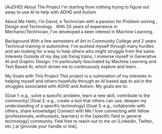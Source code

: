 [AuDHD]
About The Project
I'm starting from nothing trying to figure out away to use AI to help with ADHD and Autism

About Me
Hello, I'm David, a Technician with a passion for Problem solving , Design and Technology . With 20 years of experience in Mechanic/Technician, I've developed a keen interest in Machine Learning.

Background
With a few semesters of Art in Community College and 2 years Technical training in automotive, I've pushed myself through many hurdles and am looking for a way to help others who might struggle from the same.
Interests
Outside of my day job fixing trains, I immerse myself in Generative AI and Graphic Design. I'm particularly fascinated by Machine Learning and Text Based AI, which drives me to continuously explore and learn.

My Goals with This Project
This project is a culmination of my interests in helping myself and others hopefully through an AI based app to aid in the struggles associated with ADHD and Autism. My goals are to:

[Goal 1: e.g., solve a specific problem, learn a new skill, contribute to the community]
[Goal 2: e.g., create a tool that others can use, deepen my understanding of a specific technology]
[Goal 3: e.g., collaborate with others, share knowledge]
Connect with Me
I love connecting with fellow [professionals, enthusiasts, learners] in the [specific field or general technology] community. Feel free to reach out to me on [LinkedIn, Twitter, etc.] at [provide your handle or link].
